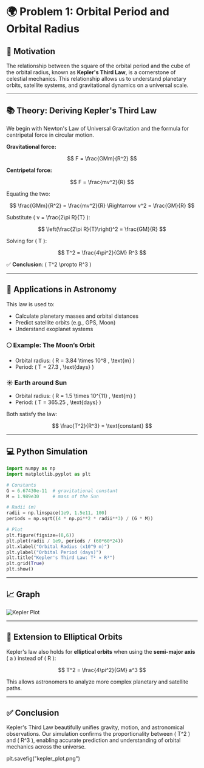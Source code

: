 # 🌍 Problem 1: Orbital Period and Orbital Radius

## 🎯 Motivation

The relationship between the square of the orbital period and the cube of the orbital radius, known as **Kepler's Third Law**, is a cornerstone of celestial mechanics. This relationship allows us to understand planetary orbits, satellite systems, and gravitational dynamics on a universal scale.

---

## 📚 Theory: Deriving Kepler's Third Law

We begin with Newton's Law of Universal Gravitation and the formula for centripetal force in circular motion.

**Gravitational force:**

$$
F = \frac{GMm}{R^2}
$$

**Centripetal force:**

$$
F = \frac{mv^2}{R}
$$

Equating the two:

$$
\frac{GMm}{R^2} = \frac{mv^2}{R} \Rightarrow v^2 = \frac{GM}{R}
$$

Substitute \( v = \frac{2\pi R}{T} \):

$$
\left(\frac{2\pi R}{T}\right)^2 = \frac{GM}{R}
$$

Solving for \( T \):

$$
T^2 = \frac{4\pi^2}{GM} R^3
$$

✅ **Conclusion**: \( T^2 \propto R^3 \)

---

## 🧠 Applications in Astronomy

This law is used to:

- Calculate planetary masses and orbital distances
- Predict satellite orbits (e.g., GPS, Moon)
- Understand exoplanet systems

### 🌕 Example: The Moon’s Orbit

- Orbital radius: \( R = 3.84 \times 10^8 \, \text{m} \)
- Period: \( T = 27.3 \, \text{days} \)

### ☀️ Earth around Sun

- Orbital radius: \( R = 1.5 \times 10^{11} \, \text{m} \)
- Period: \( T = 365.25 \, \text{days} \)

Both satisfy the law:

$$
\frac{T^2}{R^3} = \text{constant}
$$

---

## 💻 Python Simulation

```python
import numpy as np
import matplotlib.pyplot as plt

# Constants
G = 6.67430e-11  # gravitational constant
M = 1.989e30     # mass of the Sun

# Radii (m)
radii = np.linspace(1e9, 1.5e11, 100)
periods = np.sqrt((4 * np.pi**2 * radii**3) / (G * M))

# Plot
plt.figure(figsize=(8,6))
plt.plot(radii / 1e9, periods / (60*60*24))
plt.xlabel("Orbital Radius (x10^9 m)")
plt.ylabel("Orbital Period (days)")
plt.title("Kepler's Third Law: T² ∝ R³")
plt.grid(True)
plt.show()
```

---

## 📈 Graph


![Kepler Plot](../../../../_pics/kepler_plot.png)

---

## 🔁 Extension to Elliptical Orbits

Kepler's law also holds for **elliptical orbits** when using the **semi-major axis** \( a \) instead of \( R \):

$$
T^2 = \frac{4\pi^2}{GM} a^3
$$

This allows astronomers to analyze more complex planetary and satellite paths.

---

## ✅ Conclusion

Kepler's Third Law beautifully unifies gravity, motion, and astronomical observations. Our simulation confirms the proportionality between \( T^2 \) and \( R^3 \), enabling accurate prediction and understanding of orbital mechanics across the universe.

plt.savefig("kepler_plot.png")


